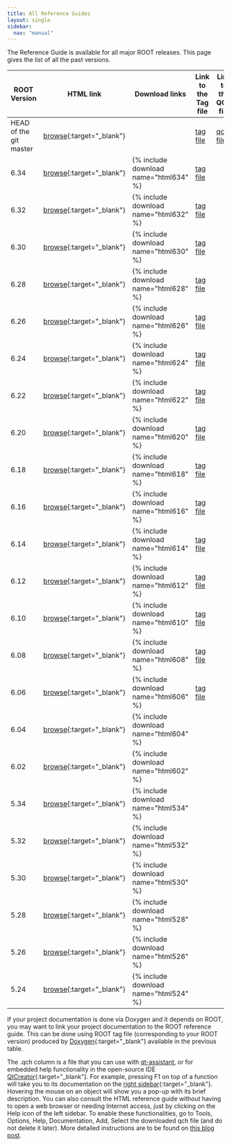 ```yaml
---
title: All Reference Guides
layout: single
sidebar:
  nav: "manual"
---
```


The Reference Guide is available for all major ROOT releases.
This page gives the list of all the past versions.

| ROOT Version           | HTML link                                                                  | Download links                        | Link to the Tag file                                 | Link to the QCH file                                 |
|------------------------|----------------------------------------------------------------------------|---------------------------------------|------------------------------------------------------|------------------------------------------------------|
| HEAD of the git master | [browse](https://root.cern/doc/master/){:target="_blank"}                  |                                       | [tag file](https://root.cern/doc/master/ROOT.tag.gz) | [qch file](https://root.cern/doc/master/ROOT.qch.gz) |
| 6.34                   | [browse](https://root.cern/doc/v634/){:target="_blank"}                    | {% include download name="html634" %} | [tag file](https://root.cern/doc/v634/ROOT.tag.gz)   |
| 6.32                   | [browse](https://root.cern/doc/v632/){:target="_blank"}                    | {% include download name="html632" %} | [tag file](https://root.cern/doc/v632/ROOT.tag.gz)   |
| 6.30                   | [browse](https://root.cern/doc/v630/){:target="_blank"}                    | {% include download name="html630" %} | [tag file](https://root.cern/doc/v630/ROOT.tag.gz)   |
| 6.28                   | [browse](https://root.cern/doc/v628/){:target="_blank"}                    | {% include download name="html628" %} | [tag file](https://root.cern/doc/v628/ROOT.tag.gz)   |
| 6.26                   | [browse](https://root.cern/doc/v626/){:target="_blank"}                    | {% include download name="html626" %} | [tag file](https://root.cern/doc/v626/ROOT.tag.gz)   |
| 6.24                   | [browse](https://root.cern/doc/v624/){:target="_blank"}                    | {% include download name="html624" %} | [tag file](https://root.cern/doc/v624/ROOT.tag.gz)   |
| 6.22                   | [browse](https://root.cern/doc/v622/){:target="_blank"}                    | {% include download name="html622" %} | [tag file](https://root.cern/doc/v622/ROOT.tag.gz)   |
| 6.20                   | [browse](https://root.cern/doc/v620/){:target="_blank"}                    | {% include download name="html620" %} | [tag file](https://root.cern/doc/v620/ROOT.tag.gz)   |
| 6.18                   | [browse](https://root.cern/doc/v618/){:target="_blank"}                    | {% include download name="html618" %} | [tag file](https://root.cern/doc/v618/ROOT.tag.gz)   |
| 6.16                   | [browse](https://root.cern/doc/v616/){:target="_blank"}                    | {% include download name="html616" %} | [tag file](https://root.cern/doc/v616/ROOT.tag.gz)   |
| 6.14                   | [browse](https://root.cern/doc/v614/){:target="_blank"}                    | {% include download name="html614" %} | [tag file](https://root.cern/doc/v614/ROOT.tag.gz)   |
| 6.12                   | [browse](https://root.cern/doc/v612/){:target="_blank"}                    | {% include download name="html612" %} | [tag file](https://root.cern/doc/v612/ROOT.tag.gz)   |
| 6.10                   | [browse](https://root.cern/doc/v610/){:target="_blank"}                    | {% include download name="html610" %} | [tag file](https://root.cern/doc/v610/ROOT.tag.gz)   |
| 6.08                   | [browse](https://root.cern/doc/v608/){:target="_blank"}                    | {% include download name="html608" %} | [tag file](https://root.cern/doc/v608/ROOT.tag.gz)   |
| 6.06                   | [browse](https://root.cern/root/html606/){:target="_blank"}                | {% include download name="html606" %} | [tag file](https://root.cern/doc/v606/ROOT.tag.gz)   |
| 6.04                   | [browse](https://root.cern/root/html604/ClassIndex.html){:target="_blank"} | {% include download name="html604" %} |                                                      |
| 6.02                   | [browse](https://root.cern/root/html602/ClassIndex.html){:target="_blank"} | {% include download name="html602" %} |                                                      |
| 5.34                   | [browse](https://root.cern/root/html534/ClassIndex.html){:target="_blank"} | {% include download name="html534" %} |                                                      |
| 5.32                   | [browse](https://root.cern/root/html532/ClassIndex.html){:target="_blank"} | {% include download name="html532" %} |                                                      |
| 5.30                   | [browse](https://root.cern/root/html530/ClassIndex.html){:target="_blank"} | {% include download name="html530" %} |                                                      |
| 5.28                   | [browse](https://root.cern/root/html528/ClassIndex.html){:target="_blank"} | {% include download name="html528" %} |                                                      |
| 5.26                   | [browse](https://root.cern/root/html526/ClassIndex.html){:target="_blank"} | {% include download name="html526" %} |                                                      |
| 5.24                   | [browse](https://root.cern/root/html524/ClassIndex.html){:target="_blank"} | {% include download name="html524" %} |                                                      |

If your project documentation is done via Doxygen and it depends on ROOT, you may want to
link your project documentation to the ROOT reference guide. This can be done using ROOT
tag file (corresponding to your ROOT version) produced by
[Doxygen](https://www.doxygen.nl){:target="_blank"} available in the previous table.

The .qch column is a file that you can use with [qt-assistant](https://doc.qt.io/qt-5/qtassistant-index.html), or for embedded help functionality in the open-source IDE [QtCreator](https://www.qt.io/download-open-source){:target="_blank"}. For example, pressing F1 on top of a function will take you to its documentation on the [right sidebar](https://www.creatis.insa-lyon.fr/~grenier/?p=273){:target="_blank"}. Hovering the mouse on an object will show you a pop-up with its brief description. You can also consult the HTML reference guide without having to open a web browser or needing Internet access, just by clicking on the Help icon of the left sidebar. To enable these functionalities, go to Tools, Options, Help, Documentation, Add, Select the downloaded qch file (and do not delete it later). More detailed instructions are to be found on [this blog post](https://root.cern/blog/code-horsepower-f1/).
